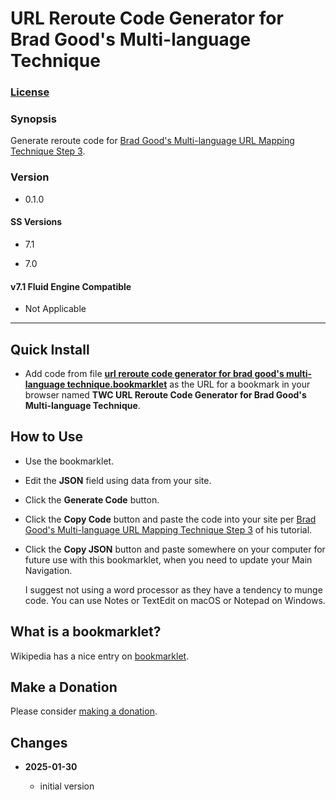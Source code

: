 # URL Reroute Code Generator for Brad Good's Multi-language Technique

### [License][1]

### Synopsis

Generate reroute code for [Brad Good's Multi-language URL Mapping
Technique Step 3][2].

### Version

  * 0.1.0

#### SS Versions

  * 7.1
  
  * 7.0

#### v7.1 Fluid Engine Compatible

  * Not Applicable

---

## Quick Install

* Add code from file **[url reroute code generator for brad good's
  multi-language technique.bookmarklet][3]** as the URL for a bookmark in your
  browser named **TWC URL Reroute Code Generator for Brad Good's Multi-language
  Technique**.

## How to Use

* Use the bookmarklet.

* Edit the **JSON** field using data from your site.

* Click the **Generate Code** button.

* Click the **Copy Code** button and paste the code into your site per [Brad
  Good's Multi-language URL Mapping Technique Step 3][2] of his tutorial.

* Click the **Copy JSON** button and paste somewhere on your computer for future
  use with this bookmarklet, when you need to update your Main Navigation.
  
  I suggest not using a word processor as they have a tendency to munge code.
  You can use Notes or TextEdit on macOS or Notepad on Windows.
  
## What is a bookmarklet?

Wikipedia has a nice entry on [bookmarklet][4].

## Make a Donation

Please consider [making a donation][5].

## Changes

<!-- * **2022-09-21**

  * fix forEach error on HTMLCollection
  * bumped version to 0.1.1
  -->
* **2025-01-30**

  * initial version

[1]: https://github.com/tomsWebConsulting/twcsl/blob/main/LICENSE.txt#L1
[2]: https://www.bradgood.net/articles/multi-language-squarespace-site-with-url-mapping#:~:text=Step%203
[3]: url%20reroute%20code%20generator%20for%20brad%20good%27s%20multi-language%20technique.bookmarklet#L1
[4]: https://en.wikipedia.org/wiki/Bookmarklet
[5]: https://github.com/tomsWebConsulting/twcsl#make-a-donation
